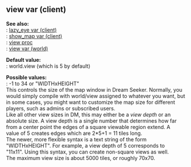 ## view var (client)    
**See also:**    
:   [lazy_eye var (client)](/client/var/lazy_eye)    
:   [show_map var (client)](/client/var/show_map)    
:   [view proc](/proc/view)    
:   [view var (world)](/world/var/view)    
<!-- -->    
**Default value:**    
:   world.view (which is 5 by default)    
<!-- -->    
**Possible values:**    
:   -1 to 34 or \"WIDTHxHEIGHT\"    
This controls the size of the map window in Dream Seeker. Normally, you    
would simply compile with world/view assigned to whatever you want, but    
in some cases, you might want to customize the map size for different    
players, such as admins or subscribed users.    
Like all other view sizes in DM, this may either be a *view depth* or an    
absolute size. A view depth is a single number that determines how far    
from a center point the edges of a square viewable region extend. A    
value of 5 creates edges which are 2\*5+1 = 11 tiles long.    
The newer, more flexible syntax is a text string of the form    
\"WIDTHxHEIGHT\". For example, a view depth of 5 corresponds to    
\"11x11\". Using this syntax, you can create non-square views as well.    
The maximum view size is about 5000 tiles, or roughly 70x70.  